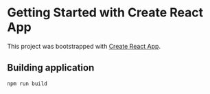 # Getting Started with Create React App

This project was bootstrapped with [Create React App](https://github.com/facebook/create-react-app).

## Building application

```bash
npm run build
```